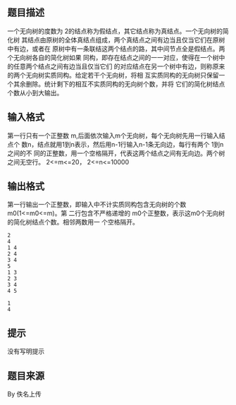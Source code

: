 


## 题目描述
一个无向树的度数为 2的结点称为假结点，其它结点称为真结点。一个无向树的简化树
其结点由原树的全体真结点组成，两个真结点之间有边当且仅当它们在原树中有边，或者在
原树中有一条联结这两个结点的路，其中间节点全是假结点。两个无向树各自的简化树如果
同构，即存在结点之间的一一对应，使得在一个树中的任意两个结点之间有边当且仅当它们
的对应结点在另一个树中有边，则称原来的两个无向树实质同构。给定若干个无向树，将相
互实质同构的无向树只保留一个其余删除。统计剩下的相互不实质同构的无向树个数，并将
它们的简化树结点个数从小到大输出。
## 输入格式
第一行只有一个正整数 m,后面依次输入m个无向树，每个无向树先用一行输入结点个
数n，结点就用1到n表示，然后用n-1行输入n-1条无向边，每行有两个 1到n 之间的不
同的正整数，用一个空格隔开，代表这两个结点之间有无向边。两个树之间无空行。 
2<=m<=20， 2<=n<=10000
## 输出格式
第一行输出一个正整数，即输入中不计实质同构包含无向树的个数 m0(1<=m0<=m)。第
二行包含不严格递增的 m0个正整数，表示这m0个无向树的简化树结点个数。相邻两数用一
个空格隔开。

```input1
2
4
1 4
2 4
3 4
5
1 3
2 3
3 4
4 5

```

```output1
1
4
```

## 提示
没有写明提示
## 题目来源
By 佚名上传


